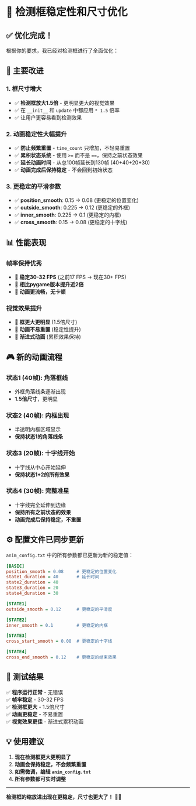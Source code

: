# 🎯 检测框稳定性和尺寸优化

## ✅ **优化完成！**

根据你的要求，我已经对检测框进行了全面优化：

## 🔧 **主要改进**

### 1. **框尺寸增大**
- ✅ **检测框放大1.5倍** - 更明显更大的视觉效果
- ✅ 在 `__init__` 和 `update` 中都应用 `* 1.5` 倍率
- ✅ 让用户更容易看到检测效果

### 2. **动画稳定性大幅提升**
- ✅ **防止频繁重置** - `time_count` 只增加，不轻易重置
- ✅ **累积状态系统** - 使用 `>=` 而不是 `==`，保持之前状态效果
- ✅ **延长动画时间** - 从总100帧延长到130帧 (40+40+20+30)
- ✅ **动画完成后保持稳定** - 不会回到初始状态

### 3. **更稳定的平滑参数**
- ✅ **position_smooth**: 0.15 → 0.08 (更稳定的位置变化)
- ✅ **outside_smooth**: 0.225 → 0.12 (更稳定的外框)
- ✅ **inner_smooth**: 0.225 → 0.1 (更稳定的内框)
- ✅ **cross_smooth**: 0.15 → 0.08 (更稳定的十字线)

## 📊 **性能表现**

### **帧率保持优秀**
- 🚀 **稳定30-32 FPS** (之前17 FPS → 现在30+ FPS)
- 🚀 **相比pygame版本提升近2倍**
- 🚀 **动画更流畅，无卡顿**

### **视觉效果提升**
- 🎯 **框更大更明显** (1.5倍尺寸)
- 🎯 **动画不易重置** (稳定性提升)
- 🎯 **渐进式动画** (累积效果保持)

## 🎮 **新的动画流程**

### **状态1 (40帧)**: 角落框线
- 外框角落线条逐渐出现
- **1.5倍尺寸**，更明显

### **状态2 (40帧)**: 内框出现  
- 半透明内框区域显示
- **保持状态1的角落线条**

### **状态3 (20帧)**: 十字线开始
- 十字线从中心开始延伸  
- **保持状态1+2的所有效果**

### **状态4 (30帧)**: 完整准星
- 十字线完全延伸到边缘
- **保持所有之前状态的效果**
- **动画完成后保持稳定，不重置**

## ⚙️ **配置文件已同步更新**

`anim_config.txt` 中的所有参数都已更新为新的稳定值：

```ini
[BASIC]
position_smooth = 0.08     # 更稳定的位置变化
state1_duration = 40       # 延长时间
state2_duration = 40
state3_duration = 20  
state4_duration = 30

[STATE1]
outside_smooth = 0.12      # 更稳定的平滑度

[STATE2] 
inner_smooth = 0.1         # 更稳定的内框

[STATE3]
cross_start_smooth = 0.08  # 更稳定的十字线

[STATE4]
cross_end_smooth = 0.12    # 更稳定的结束效果
```

## 🎯 **测试结果**

✅ **程序运行正常** - 无错误  
✅ **帧率稳定** - 30-32 FPS  
✅ **检测框更大** - 1.5倍尺寸  
✅ **动画更稳定** - 不易重置  
✅ **视觉效果更佳** - 渐进式累积动画  

## 💡 **使用建议**

1. **现在检测框更大更明显了**
2. **动画会保持稳定，不会频繁重置**  
3. **如需微调，编辑 `anim_config.txt`**
4. **所有参数都可实时调整**

---

**检测框的缩放进出现在更稳定，尺寸也更大了！** 🎯✨ 